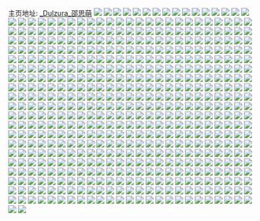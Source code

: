 主页地址: [_Dulzura_邵思萌](https://weibo.com/u/5414454577) 
![](https://wx4.sinaimg.cn/mw2000/005UquYxly1h9ps8n66clj30u0140duq.jpg) 
![](https://wx4.sinaimg.cn/mw2000/005UquYxly1h9ps8spwogj318g0u04ft.jpg) 
![](https://wx4.sinaimg.cn/mw2000/005UquYxly1h9ps8vuyi8j30u0140qil.jpg) 
![](https://wx4.sinaimg.cn/mw2000/005UquYxly1h9ps8z05lhj30u01404d1.jpg) 
![](https://wx4.sinaimg.cn/mw2000/005UquYxly1h9ps93vxsmj30u0140wpt.jpg) 
![](https://wx4.sinaimg.cn/mw2000/005UquYxly1h9ps967eo0j30u0140to9.jpg) 
![](https://wx4.sinaimg.cn/mw2000/005UquYxly1h9ps98vovcj30u01414g3.jpg) 
![](https://wx4.sinaimg.cn/mw2000/005UquYxly1h9ps929ki5j30u0140k5x.jpg) 
![](https://wx4.sinaimg.cn/mw2000/005UquYxly1h9isirjx1tj32c033zx6r.jpg) 
![](https://wx4.sinaimg.cn/mw2000/005UquYxly1h9isix5qwoj31om28u1kz.jpg) 
![](https://wx4.sinaimg.cn/mw2000/005UquYxly1h9isjph1cxj321z2t7hdv.jpg) 
![](https://wx4.sinaimg.cn/mw2000/005UquYxly1h96w11l7erj31sx2ekb29.jpg) 
![](https://wx4.sinaimg.cn/mw2000/005UquYxly1h96w108xscj32af32hu0y.jpg) 
![](https://wx4.sinaimg.cn/mw2000/005UquYxly1h96w13krq7j32c0340x6s.jpg) 
![](https://wx4.sinaimg.cn/mw2000/005UquYxly1h96w14si9kj32592v0hdu.jpg) 
![](https://wx4.sinaimg.cn/mw2000/005UquYxly1h96w181g5fj32c037dx6q.jpg) 
![](https://wx4.sinaimg.cn/mw2000/005UquYxly1h96w1a50crj31rm2cukjm.jpg) 
![](https://wx4.sinaimg.cn/mw2000/005UquYxly1h8suyud67vj31s21m3e81.jpg) 
![](https://wx4.sinaimg.cn/mw2000/005UquYxly1h8suyxx2anj31sc2ds4qq.jpg) 
![](https://wx4.sinaimg.cn/mw2000/005UquYxly1h8suz05uj9j31m125dkjl.jpg) 
![](https://wx4.sinaimg.cn/mw2000/005UquYxly1h8suz2p4f1j31sc2dsb29.jpg) 
![](https://wx4.sinaimg.cn/mw2000/005UquYxly1h8suz69ll8j31o0280hdu.jpg) 
![](https://wx4.sinaimg.cn/mw2000/005UquYxly1h8suys8rpij32bq33nb2b.jpg) 
![](https://wx4.sinaimg.cn/mw2000/005UquYxly1h8suzhfmlpj31yw2mj7wk.jpg) 
![](https://wx4.sinaimg.cn/mw2000/005UquYxly1h8suzm4txsj32412td1kz.jpg) 
![](https://wx4.sinaimg.cn/mw2000/005UquYxly1h8suzs97lwj31zb2nyu0z.jpg) 
![](https://wx4.sinaimg.cn/mw2000/005UquYxly1h7xzlj5wulj31on28ve82.jpg) 
![](https://wx4.sinaimg.cn/mw2000/005UquYxly1h7xzlokr5rj32c0340hdw.jpg) 
![](https://wx4.sinaimg.cn/mw2000/005UquYxly1h7xzlt94y2j326a2wenpf.jpg) 
![](https://wx4.sinaimg.cn/mw2000/005UquYxly1h7xzm00hv2j32c0340u10.jpg) 
![](https://wx4.sinaimg.cn/mw2000/005UquYxly1h7xzm3ku5rj32c0340kjp.jpg) 
![](https://wx4.sinaimg.cn/mw2000/005UquYxly1h7xzme0qh0j32002p81ky.jpg) 
![](https://wx4.sinaimg.cn/mw2000/005UquYxly1h7xzm5rimtj31u52g74qr.jpg) 
![](https://wx4.sinaimg.cn/mw2000/005UquYxly1h7xzm8lpjnj328g32phdw.jpg) 
![](https://wx4.sinaimg.cn/mw2000/005UquYxly1h7xzm9hmqkj313r1gznmx.jpg) 
![](https://wx4.sinaimg.cn/mw2000/005UquYxly1h7xzmayw2pj31o0280b2a.jpg) 
![](https://wx4.sinaimg.cn/mw2000/005UquYxly1h7xzmck9lgj327k2y3e82.jpg) 
![](https://wx4.sinaimg.cn/mw2000/005UquYxly1h7xzlh1bj7j32aq32b7wj.jpg) 
![](https://wx4.sinaimg.cn/mw2000/005UquYxly1h7xzmz4u80j32c0340x6r.jpg) 
![](https://wx4.sinaimg.cn/mw2000/005UquYxly1h7fmusji32j30u0140q7s.jpg) 
![](https://wx4.sinaimg.cn/mw2000/005UquYxly1h7fmumf4vmj30u0140jvs.jpg) 
![](https://wx4.sinaimg.cn/mw2000/005UquYxly1h7fmutyo4oj30u0140qb2.jpg) 
![](https://wx4.sinaimg.cn/mw2000/005UquYxly1h7fmuuoci6j30u0140tbc.jpg) 
![](https://wx4.sinaimg.cn/mw2000/005UquYxly1h7fmv7hqo4j30u0140k3g.jpg) 
![](https://wx4.sinaimg.cn/mw2000/005UquYxly1h7fmuxnxkwj30u014010h.jpg) 
![](https://wx4.sinaimg.cn/mw2000/005UquYxly1h7fmv20v9aj30u0140aif.jpg) 
![](https://wx4.sinaimg.cn/mw2000/005UquYxly1h7fmv54d7dj30u0140tdf.jpg) 
![](https://wx4.sinaimg.cn/mw2000/005UquYxly1h6si1yd9n3j30u0140184.jpg) 
![](https://wx4.sinaimg.cn/mw2000/005UquYxly1h6si19ad3bj30u014014y.jpg) 
![](https://wx4.sinaimg.cn/mw2000/005UquYxly1h6si19nfeaj30u01514bp.jpg) 
![](https://wx4.sinaimg.cn/mw2000/005UquYxly1h6si1a6ufsj30u0140n79.jpg) 
![](https://wx4.sinaimg.cn/mw2000/005UquYxly1h6si1akrunj30u0140qg1.jpg) 
![](https://wx4.sinaimg.cn/mw2000/005UquYxly1h6si1awfdlj30lh0kwju5.jpg) 
![](https://wx4.sinaimg.cn/mw2000/005UquYxly1h6si1bbelkj30u014047l.jpg) 
![](https://wx4.sinaimg.cn/mw2000/005UquYxly1h68tzesi7sj324m2u6e84.jpg) 
![](https://wx4.sinaimg.cn/mw2000/005UquYxly1h68tzhxy2ej31ye2luu0x.jpg) 
![](https://wx4.sinaimg.cn/mw2000/005UquYxly1h68tzkrg86j31yx2mku0x.jpg) 
![](https://wx4.sinaimg.cn/mw2000/005UquYxly1h68tzm73tjj31oe28jqv5.jpg) 
![](https://wx4.sinaimg.cn/mw2000/005UquYxly1h68tzayitlj32c0340x6r.jpg) 
![](https://wx4.sinaimg.cn/mw2000/005UquYxly1h68tznezshj31nv27thdt.jpg) 
![](https://wx4.sinaimg.cn/mw2000/005UquYxly1h68tzp69yxj32c03404qq.jpg) 
![](https://wx4.sinaimg.cn/mw2000/005UquYxly1h68tzivgjvj327a2xqb29.jpg) 
![](https://wx4.sinaimg.cn/mw2000/005UquYxly1h68tzr3lxtj326f2wku0y.jpg) 
![](https://wx4.sinaimg.cn/mw2000/005UquYxly1h68twbf1ehj32c03401l0.jpg) 
![](https://wx4.sinaimg.cn/mw2000/005UquYxly1h68twdtcjoj32c0340hdu.jpg) 
![](https://wx4.sinaimg.cn/mw2000/005UquYxly1h5517pxfd9j31gz1yn7wi.jpg) 
![](https://wx4.sinaimg.cn/mw2000/005UquYxly1h50qi3apkpj321s2qenpe.jpg) 
![](https://wx4.sinaimg.cn/mw2000/005UquYxly1h50qi5dh3zj325f2v81kz.jpg) 
![](https://wx4.sinaimg.cn/mw2000/005UquYxly1h50qi6neclj31rc2cfnpd.jpg) 
![](https://wx4.sinaimg.cn/mw2000/005UquYxly1h50qiat3hjj324f2twnpe.jpg) 
![](https://wx4.sinaimg.cn/mw2000/005UquYxly1h50qi86318j32c0355hdw.jpg) 
![](https://wx4.sinaimg.cn/mw2000/005UquYxly1h50qi17h4lj31lz25bkjl.jpg) 
![](https://wx4.sinaimg.cn/mw2000/005UquYxly1h4zbelbw9kj30u0140guu.jpg) 
![](https://wx4.sinaimg.cn/mw2000/005UquYxly1h4zbenokv4j30u0140n74.jpg) 
![](https://wx4.sinaimg.cn/mw2000/005UquYxly1h4zbermvtuj30u0140dy3.jpg) 
![](https://wx4.sinaimg.cn/mw2000/005UquYxly1h4zbevcyu4j30u0140h5k.jpg) 
![](https://wx4.sinaimg.cn/mw2000/005UquYxly1h4zbey2rwuj30u014uan3.jpg) 
![](https://wx4.sinaimg.cn/mw2000/005UquYxly1h4zbei76ghj30u03yi4qp.jpg) 
![](https://wx4.sinaimg.cn/mw2000/005UquYxly1h4j88lifi5j30wi0shn0z.jpg) 
![](https://wx4.sinaimg.cn/mw2000/005UquYxly1h4j8883kbej30u015810q.jpg) 
![](https://wx4.sinaimg.cn/mw2000/005UquYxly1h4j888fd6bj30u0140thp.jpg) 
![](https://wx4.sinaimg.cn/mw2000/005UquYxly1h4j888ttibj30u01407c0.jpg) 
![](https://wx4.sinaimg.cn/mw2000/005UquYxly1h4dn7cjpurj30u014049x.jpg) 
![](https://wx4.sinaimg.cn/mw2000/005UquYxly1h4dn7emcmpj30u0140tmx.jpg) 
![](https://wx4.sinaimg.cn/mw2000/005UquYxly1h4dn7fu9buj30u0140gr3.jpg) 
![](https://wx4.sinaimg.cn/mw2000/005UquYxly1h4dn7awnmhj30u0140tfs.jpg) 
![](https://wx4.sinaimg.cn/mw2000/005UquYxly1h4dn7dn8u4j30u0140jwi.jpg) 
![](https://wx4.sinaimg.cn/mw2000/005UquYxly1h4dn7hozulj30u013ytg0.jpg) 
![](https://wx4.sinaimg.cn/mw2000/005UquYxly1h4dn7ocwxhj30u014ewlk.jpg) 
![](https://wx4.sinaimg.cn/mw2000/005UquYxly1h48p40qo9bj30u0140tf8.jpg) 
![](https://wx4.sinaimg.cn/mw2000/005UquYxly1h46l4u2396j30u015wwo9.jpg) 
![](https://wx4.sinaimg.cn/mw2000/005UquYxly1h46l4wt3p1j30u0140115.jpg) 
![](https://wx4.sinaimg.cn/mw2000/005UquYxly1h46l4ue1rrj30u0140n4b.jpg) 
![](https://wx4.sinaimg.cn/mw2000/005UquYxly1h46l4xp02sj30u0140142.jpg) 
![](https://wx4.sinaimg.cn/mw2000/005UquYxly1h449n19w2yj30u01400zs.jpg) 
![](https://wx4.sinaimg.cn/mw2000/005UquYxly1h449n2n6l4j30u0140jzo.jpg) 
![](https://wx4.sinaimg.cn/mw2000/005UquYxly1h449ohx8e4j30u0140jy8.jpg) 
![](https://wx4.sinaimg.cn/mw2000/005UquYxly1h449n2xwrnj30u0140jze.jpg) 
![](https://wx4.sinaimg.cn/mw2000/005UquYxly1h449ohn5xlj30u0140q85.jpg) 
![](https://wx4.sinaimg.cn/mw2000/005UquYxly1h449n3cl5tj30u0141gxa.jpg) 
![](https://wx4.sinaimg.cn/mw2000/005UquYxly1h449ohcvl0j30u0140123.jpg) 
![](https://wx4.sinaimg.cn/mw2000/005UquYxly1h41lt5msptj30u0140k2o.jpg) 
![](https://wx4.sinaimg.cn/mw2000/005UquYxly1h4122kd0dpj30u0140gv5.jpg) 
![](https://wx4.sinaimg.cn/mw2000/005UquYxly1h4122kx5zqj30u0140k7m.jpg) 
![](https://wx4.sinaimg.cn/mw2000/005UquYxly1h4122lp7wxj30u0140dke.jpg) 
![](https://wx4.sinaimg.cn/mw2000/005UquYxly1h4122nd4nij30u0140101.jpg) 
![](https://wx4.sinaimg.cn/mw2000/005UquYxly1h4122nzvuaj30u0140alc.jpg) 
![](https://wx4.sinaimg.cn/mw2000/005UquYxly1h4122mtrdcj30u0140n4r.jpg) 
![](https://wx4.sinaimg.cn/mw2000/005UquYxly1h4122r8bqfj30u014011o.jpg) 
![](https://wx4.sinaimg.cn/mw2000/005UquYxly1h4122mg65qj30u0140k1s.jpg) 
![](https://wx4.sinaimg.cn/mw2000/005UquYxly1h4122m19kbj30u014046i.jpg) 
![](https://wx4.sinaimg.cn/mw2000/005UquYxly1h4122ld5n3j30u0140jxw.jpg) 
![](https://wx4.sinaimg.cn/mw2000/005UquYxly1h4122nnyepj30u0140q9w.jpg) 
![](https://wx4.sinaimg.cn/mw2000/005UquYxly1h4122ojfhej30u014010i.jpg) 
![](https://wx4.sinaimg.cn/mw2000/005UquYxly1h4122qbdnzj30u03c01kx.jpg) 
![](https://wx4.sinaimg.cn/mw2000/005UquYxly1h4122qw4auj30u0140do3.jpg) 
![](https://wx4.sinaimg.cn/mw2000/005UquYxly1h4124h7p7uj30u0140tlq.jpg) 
![](https://wx4.sinaimg.cn/mw2000/005UquYxly1h3w3dkls7oj30u0140k1i.jpg) 
![](https://wx4.sinaimg.cn/mw2000/005UquYxly1h3w3djj3ouj30u00u0gt1.jpg) 
![](https://wx4.sinaimg.cn/mw2000/005UquYxly1h3w3dk96sgj30u0140wku.jpg) 
![](https://wx4.sinaimg.cn/mw2000/005UquYxly1h3w3djveewj30u0140jze.jpg) 
![](https://wx4.sinaimg.cn/mw2000/005UquYxly1h3w3g6kaltj30c80bajrs.jpg) 
![](https://wx4.sinaimg.cn/mw2000/005UquYxly1h3tuccbxhej30u0140teo.jpg) 
![](https://wx4.sinaimg.cn/mw2000/005UquYxly1h3tuccng0xj30u01407eo.jpg) 
![](https://wx4.sinaimg.cn/mw2000/005UquYxly1h3tucd8homj30u0140453.jpg) 
![](https://wx4.sinaimg.cn/mw2000/005UquYxly1h3tucdk5tqj30u0140gv0.jpg) 
![](https://wx4.sinaimg.cn/mw2000/005UquYxly1h3tuce0686j30u01407bg.jpg) 
![](https://wx4.sinaimg.cn/mw2000/005UquYxly1h3tuceeqoaj30ne12etee.jpg) 
![](https://wx4.sinaimg.cn/mw2000/005UquYxly1h3tucc1chej30dq0in3zt.jpg) 
![](https://wx4.sinaimg.cn/mw2000/005UquYxly1h3tucfjd8sj30u01stdqa.jpg) 
![](https://wx4.sinaimg.cn/mw2000/005UquYxly1h3rmh42a6vj30u00u0jv6.jpg) 
![](https://wx4.sinaimg.cn/mw2000/005UquYxly1h3rmh3i9bjj30u00u0dml.jpg) 
![](https://wx4.sinaimg.cn/mw2000/005UquYxly1h3rmh4qpwqj30u00u0grf.jpg) 
![](https://wx4.sinaimg.cn/mw2000/005UquYxly1h3rmgywbf4j30u014013l.jpg) 
![](https://wx4.sinaimg.cn/mw2000/005UquYxly1h3rmha0shuj30u0140n1s.jpg) 
![](https://wx4.sinaimg.cn/mw2000/005UquYxly1h3qf1cp5hzj30u00u0jv6.jpg) 
![](https://wx4.sinaimg.cn/mw2000/005UquYxly1h3qf1dntf1j30u0140jwd.jpg) 
![](https://wx4.sinaimg.cn/mw2000/005UquYxly1h3qf1d19dbj30u00u0dml.jpg) 
![](https://wx4.sinaimg.cn/mw2000/005UquYxly1h3qf2cak5wj30ud0u0gos.jpg) 
![](https://wx4.sinaimg.cn/mw2000/005UquYxly1h3qf1eba23j30wi0of76c.jpg) 
![](https://wx4.sinaimg.cn/mw2000/005UquYxly1h3qf1ca731j31nn0u07li.jpg) 
![](https://wx4.sinaimg.cn/mw2000/005UquYxly1h3qf1emzkij30u0140q94.jpg) 
![](https://wx4.sinaimg.cn/mw2000/005UquYxly1h3n3dc0z2dj30u0140til.jpg) 
![](https://wx4.sinaimg.cn/mw2000/005UquYxly1h3n3dbpwcgj30u00u0dmn.jpg) 
![](https://wx4.sinaimg.cn/mw2000/005UquYxly1h3n3dakuj2j30u0140n9x.jpg) 
![](https://wx4.sinaimg.cn/mw2000/005UquYxly1h3n3dawi14j30u0140tm9.jpg) 
![](https://wx4.sinaimg.cn/mw2000/005UquYxly1h3kspf8cozj30u011kair.jpg) 
![](https://wx4.sinaimg.cn/mw2000/005UquYxly1h3he9717uyj30u0144gxs.jpg) 
![](https://wx4.sinaimg.cn/mw2000/005UquYxly1h3heaahnvqj30u01400uy.jpg) 
![](https://wx4.sinaimg.cn/mw2000/005UquYxly1h3f1s6y12jj33402c01l0.jpg) 
![](https://wx4.sinaimg.cn/mw2000/005UquYxly1h3f1scc2jzj31gs1tkkjl.jpg) 
![](https://wx4.sinaimg.cn/mw2000/005UquYxly1h3f1si6svnj33402c0hdw.jpg) 
![](https://wx4.sinaimg.cn/mw2000/005UquYxly1h3f1sob97qj32c03401ky.jpg) 
![](https://wx4.sinaimg.cn/mw2000/005UquYxly1h3bpkc1v9pj30u0140tlh.jpg) 
![](https://wx4.sinaimg.cn/mw2000/005UquYxly1h3bpkcgsjvj30u0140k4l.jpg) 
![](https://wx4.sinaimg.cn/mw2000/005UquYxly1h3a4m6pz32j30u014013o.jpg) 
![](https://wx4.sinaimg.cn/mw2000/005UquYxly1h3a4m76ye2j30u01407a1.jpg) 
![](https://wx4.sinaimg.cn/mw2000/005UquYxly1h3a4mxgugij30u0140aiq.jpg) 
![](https://wx4.sinaimg.cn/mw2000/005UquYxly1h38up2pj4jj30u0140n84.jpg) 
![](https://wx4.sinaimg.cn/mw2000/005UquYxly1h38up374o8j30u0140wko.jpg) 
![](https://wx4.sinaimg.cn/mw2000/005UquYxly1h38up3nktej30u0140dm3.jpg) 
![](https://wx4.sinaimg.cn/mw2000/005UquYxly1h38up3y8lsj30u0140q9k.jpg) 
![](https://wx4.sinaimg.cn/mw2000/005UquYxly1h38up4czoqj30u01400yd.jpg) 
![](https://wx4.sinaimg.cn/mw2000/005UquYxly1h38updf321j30u00xkk2f.jpg) 
![](https://wx4.sinaimg.cn/mw2000/005UquYxly1h38up4m3urj30u013zte1.jpg) 
![](https://wx4.sinaimg.cn/mw2000/005UquYxly1h38up4v3vej30u0140wk8.jpg) 
![](https://wx4.sinaimg.cn/mw2000/005UquYxly1h38up5a8rcj30u0140jy3.jpg) 
![](https://wx4.sinaimg.cn/mw2000/005UquYxly1h36zh87eu7j30u0140thg.jpg) 
![](https://wx4.sinaimg.cn/mw2000/005UquYxly1h36zhsrmyyj30u01407az.jpg) 
![](https://wx4.sinaimg.cn/mw2000/005UquYxly1h36zh3kgf5j30u0140qeg.jpg) 
![](https://wx4.sinaimg.cn/mw2000/005UquYxly1h36zh49sx9j30u0140wmx.jpg) 
![](https://wx4.sinaimg.cn/mw2000/005UquYxly1h36zh7qq4aj30u013ygrj.jpg) 
![](https://wx4.sinaimg.cn/mw2000/005UquYxly1h36zh5lp0kj30u014045x.jpg) 
![](https://wx4.sinaimg.cn/mw2000/005UquYxly1h36zh64wbfj30u0140ahu.jpg) 
![](https://wx4.sinaimg.cn/mw2000/005UquYxly1h36zh6xx17j30u014045h.jpg) 
![](https://wx4.sinaimg.cn/mw2000/005UquYxly1h36zh4v5enj30u01407bw.jpg) 
![](https://wx4.sinaimg.cn/mw2000/005UquYxly1h36zh2tnqrj30u0140dp1.jpg) 
![](https://wx4.sinaimg.cn/mw2000/005UquYxly1h2pbysdmbuj30u014odoh.jpg) 
![](https://wx4.sinaimg.cn/mw2000/005UquYxly1h2pbyrbz9cj30u0140qfw.jpg) 
![](https://wx4.sinaimg.cn/mw2000/005UquYxly1h2pbysswgkj30u014ewqi.jpg) 
![](https://wx4.sinaimg.cn/mw2000/005UquYxly1h2pbyt8o7vj30t91fzn3e.jpg) 
![](https://wx4.sinaimg.cn/mw2000/005UquYxly1h2pbyv3t50j30u0140grj.jpg) 
![](https://wx4.sinaimg.cn/mw2000/005UquYxly1h2pbytowhcj30u0140tiw.jpg) 
![](https://wx4.sinaimg.cn/mw2000/005UquYxly1h2jjs5tnm1j30u0140n6g.jpg) 
![](https://wx4.sinaimg.cn/mw2000/005UquYxly1h2jjs6kj58j30u0140n6i.jpg) 
![](https://wx4.sinaimg.cn/mw2000/005UquYxly1h2jjs5hdchj30u0140qbi.jpg) 
![](https://wx4.sinaimg.cn/mw2000/005UquYxly1h2jjs71q7kj30u01407cv.jpg) 
![](https://wx4.sinaimg.cn/mw2000/005UquYxly1h2fad0lc0uj30u0140wtk.jpg) 
![](https://wx4.sinaimg.cn/mw2000/005UquYxly1h2fad15mzmj30u0140wnt.jpg) 
![](https://wx4.sinaimg.cn/mw2000/005UquYxly1h2fad1o9j8j30u01407fy.jpg) 
![](https://wx4.sinaimg.cn/mw2000/005UquYxly1h2fad6npb7j30u014047r.jpg) 
![](https://wx4.sinaimg.cn/mw2000/005UquYxly1h2fad2odq9j30u013zqgv.jpg) 
![](https://wx4.sinaimg.cn/mw2000/005UquYxly1h2fad3nu8yj30u0140gur.jpg) 
![](https://wx4.sinaimg.cn/mw2000/005UquYxly1h2fad4914mj30u0140al4.jpg) 
![](https://wx4.sinaimg.cn/mw2000/005UquYxly1h2faczfujnj30u0140k4g.jpg) 
![](https://wx4.sinaimg.cn/mw2000/005UquYxly1h2fad4w8vtj30u0140am2.jpg) 
![](https://wx4.sinaimg.cn/mw2000/005UquYxly1h2fad5f0zpj30u0140gtz.jpg) 
![](https://wx4.sinaimg.cn/mw2000/005UquYxly1h2fad5s0agj30u01417cy.jpg) 
![](https://wx4.sinaimg.cn/mw2000/005UquYxly1h2fad77fd8j30u0140k15.jpg) 
![](https://wx4.sinaimg.cn/mw2000/005UquYxly1h2fad26t4gj30u014048k.jpg) 
![](https://wx4.sinaimg.cn/mw2000/005UquYxly1h2fad81x0qj30u0140wln.jpg) 
![](https://wx4.sinaimg.cn/mw2000/005UquYxly1h2fad9550zj30u0140h20.jpg) 
![](https://wx4.sinaimg.cn/mw2000/005UquYxly1h2fad9nqx1j30n30us79i.jpg) 
![](https://wx4.sinaimg.cn/mw2000/005UquYxly1h2fada6ls9j30u0140n6g.jpg) 
![](https://wx4.sinaimg.cn/mw2000/005UquYxly1h29i5mu3sdj32c0340npg.jpg) 
![](https://wx4.sinaimg.cn/mw2000/005UquYxly1h29i5ocuwdj31e01uox6p.jpg) 
![](https://wx4.sinaimg.cn/mw2000/005UquYxly1h29i5ph5lpj317v1mhe81.jpg) 
![](https://wx4.sinaimg.cn/mw2000/005UquYxly1h29i5j6qydj31l2243x6p.jpg) 
![](https://wx4.sinaimg.cn/mw2000/005UquYxly1h29i6dky1hj31dj1u1txu.jpg) 
![](https://wx4.sinaimg.cn/mw2000/005UquYxly1h29i5qhpzgj316m1kt7wh.jpg) 
![](https://wx4.sinaimg.cn/mw2000/005UquYxly1h29i5rkkj1j31ib20eqv5.jpg) 
![](https://wx4.sinaimg.cn/mw2000/005UquYxly1h29i5s5ykjj316j1kq19s.jpg) 
![](https://wx4.sinaimg.cn/mw2000/005UquYxly1gzup1zxzsuj31sc2ds4qr.jpg) 
![](https://wx4.sinaimg.cn/mw2000/005UquYxly1gzup21k32dj31gq1ya4qq.jpg) 
![](https://wx4.sinaimg.cn/mw2000/005UquYxly1gzup1xvbe2j31h81yyb29.jpg) 
![](https://wx4.sinaimg.cn/mw2000/005UquYxly1gyp1aloq7aj30uk7cu1kz.jpg) 
![](https://wx4.sinaimg.cn/mw2000/005UquYxly1gyp1ar5l4gj32c0340e84.jpg) 
![](https://wx4.sinaimg.cn/mw2000/005UquYxly1gyp1b00u14j32c0340qv7.jpg) 
![](https://wx4.sinaimg.cn/mw2000/005UquYxly1gyp1b2sddoj31o0280qv5.jpg) 
![](https://wx4.sinaimg.cn/mw2000/005UquYxly1gyp1b4ulplj31jb21r1ky.jpg) 
![](https://wx4.sinaimg.cn/mw2000/005UquYxly1gyp1b843qhj31o0280hdt.jpg) 
![](https://wx4.sinaimg.cn/mw2000/005UquYxly1gynvddvn4oj31o0280hdu.jpg) 
![](https://wx4.sinaimg.cn/mw2000/005UquYxly1gynuzjv2g0j31k422thdt.jpg) 
![](https://wx4.sinaimg.cn/mw2000/005UquYxly1gynuzm2sguj32c0340b2a.jpg) 
![](https://wx4.sinaimg.cn/mw2000/005UquYxly1gynv0zb4aaj32c02c04qq.jpg) 
![](https://wx4.sinaimg.cn/mw2000/005UquYxly1gynuzzrg2rj32c03407wj.jpg) 
![](https://wx4.sinaimg.cn/mw2000/005UquYxly1gynv06lsgdj326f2xbnpg.jpg) 
![](https://wx4.sinaimg.cn/mw2000/005UquYxly1gynv12au1gj32c02c01ky.jpg) 
![](https://wx4.sinaimg.cn/mw2000/005UquYxly1gynuzw9mipj31hj1zdnpe.jpg) 
![](https://wx4.sinaimg.cn/mw2000/005UquYxly1gynv0auvp3j31ph2a04qr.jpg) 
![](https://wx4.sinaimg.cn/mw2000/005UquYxly1gynv0sltkrj32c02c01ky.jpg) 
![](https://wx4.sinaimg.cn/mw2000/005UquYxly1gynv0vseo0j32c02c0qv5.jpg) 
![](https://wx4.sinaimg.cn/mw2000/005UquYxly1gygq0ipxjkj30gv0gvwha.jpg) 
![](https://wx4.sinaimg.cn/mw2000/005UquYxly1gygq0bpce2j30t3088gmq.jpg) 
![](https://wx4.sinaimg.cn/mw2000/005UquYxly1gy0cy45fkpj31dh1tyx6p.jpg) 
![](https://wx4.sinaimg.cn/mw2000/005UquYxly1gy0cy5ftchj31o0280e82.jpg) 
![](https://wx4.sinaimg.cn/mw2000/005UquYxly1gy0cy4o0xvj312x1fw7wh.jpg) 
![](https://wx4.sinaimg.cn/mw2000/005UquYxly1gxy5jh0ofzj31hx1zw4qq.jpg) 
![](https://wx4.sinaimg.cn/mw2000/005UquYxly1gxy544zpmmj31cc1sfx6p.jpg) 
![](https://wx4.sinaimg.cn/mw2000/005UquYxly1gxy53zdqptj31g21xfe82.jpg) 
![](https://wx4.sinaimg.cn/mw2000/005UquYxly1gxy53txuu7j31j521ohdu.jpg) 
![](https://wx4.sinaimg.cn/mw2000/005UquYxly1gxy54cgdspj31h11yonpd.jpg) 
![](https://wx4.sinaimg.cn/mw2000/005UquYxly1gxy54u3nzdj31i12014qq.jpg) 
![](https://wx4.sinaimg.cn/mw2000/005UquYxly1gxy550y20pj30tm13f7f2.jpg) 
![](https://wx4.sinaimg.cn/mw2000/005UquYxly1gxy54zpnmfj31j921nkjm.jpg) 
![](https://wx4.sinaimg.cn/mw2000/005UquYxly1gxxh3mjgamj30wi1yce0g.jpg) 
![](https://wx4.sinaimg.cn/mw2000/005UquYxly1gxelhn20n4j31o0280npd.jpg) 
![](https://wx4.sinaimg.cn/mw2000/005UquYxly1gxbahny7j6j32c02td4qr.jpg) 
![](https://wx4.sinaimg.cn/mw2000/005UquYxly1gxbahqtyhqj32c03401ky.jpg) 
![](https://wx4.sinaimg.cn/mw2000/005UquYxly1gxbahxi12nj31901o04qq.jpg) 
![](https://wx4.sinaimg.cn/mw2000/005UquYxly1gxbai2sf4aj33402c0b2a.jpg) 
![](https://wx4.sinaimg.cn/mw2000/005UquYxly1gxbaic6w6lj31fh1t0hdt.jpg) 
![](https://wx4.sinaimg.cn/mw2000/005UquYxly1gxbaiakm1bj32c0340hdv.jpg) 
![](https://wx4.sinaimg.cn/mw2000/005UquYxly1gxbaifqnndj32c03407wi.jpg) 
![](https://wx4.sinaimg.cn/mw2000/005UquYxly1gxbahilslpj31hy2341ky.jpg) 
![](https://wx4.sinaimg.cn/mw2000/005UquYxly1gxbaii0zdlj320s20su0x.jpg) 
![](https://wx4.sinaimg.cn/mw2000/005UquYxly1gx5jo3j9xej31ay1kux54.jpg) 
![](https://wx4.sinaimg.cn/mw2000/005UquYxly1gwztqiz8dej31i02o0b2a.jpg) 
![](https://wx4.sinaimg.cn/mw2000/005UquYxly1gwztqlb06ej317q1mae81.jpg) 
![](https://wx4.sinaimg.cn/mw2000/005UquYxly1gwztqmai90j32o01i0ax4.jpg) 
![](https://wx4.sinaimg.cn/mw2000/005UquYxly1gwztqmyb1oj31i02o04ja.jpg) 
![](https://wx4.sinaimg.cn/mw2000/005UquYxly1gwztqnr5zoj31s02o01eq.jpg) 
![](https://wx4.sinaimg.cn/mw2000/005UquYxly1gwztqgp7huj31s02o0njs.jpg) 
![](https://wx4.sinaimg.cn/mw2000/005UquYxly1gwztqoodzej31i02o0h6k.jpg) 
![](https://wx4.sinaimg.cn/mw2000/005UquYxly1gwztqvoc19j31i02o0hdt.jpg) 
![](https://wx4.sinaimg.cn/mw2000/005UquYxly1gwztqxlqwtj31o0280hdu.jpg) 
![](https://wx4.sinaimg.cn/mw2000/005UquYxly1gwzt1vmw02j30u0190n5j.jpg) 
![](https://wx4.sinaimg.cn/mw2000/005UquYxly1gwzt1r7tw4j30u0190guu.jpg) 
![](https://wx4.sinaimg.cn/mw2000/005UquYxly1gwzt1sgw01j30u0190wlr.jpg) 
![](https://wx4.sinaimg.cn/mw2000/005UquYxly1gwzt1sz1y6j30u01f7tke.jpg) 
![](https://wx4.sinaimg.cn/mw2000/005UquYxly1gwzt1y6sn9j30u018jgt5.jpg) 
![](https://wx4.sinaimg.cn/mw2000/005UquYxly1gwzt1xp7fcj30u01fh7ft.jpg) 
![](https://wx4.sinaimg.cn/mw2000/005UquYxly1gwzt1wy9ttj30u0190tht.jpg) 
![](https://wx4.sinaimg.cn/mw2000/005UquYxly1gwzt1use19j30u01a87b8.jpg) 
![](https://wx4.sinaimg.cn/mw2000/005UquYxly1gwzt1w6y06j30u0190qcj.jpg) 
![](https://wx4.sinaimg.cn/mw2000/005UquYxly1gwzt1tk6nej30u0190dp3.jpg) 
![](https://wx4.sinaimg.cn/mw2000/005UquYxly1gwzt1qrjijj30u0190qb7.jpg) 
![](https://wx4.sinaimg.cn/mw2000/005UquYxly1gwzt1tzpifj30u017dq9a.jpg) 
![](https://wx4.sinaimg.cn/mw2000/005UquYxly1gwzt1yw881j30u018z11j.jpg) 
![](https://wx4.sinaimg.cn/mw2000/005UquYxly1gwzt2uigt9j30u0190tgh.jpg) 
![](https://wx4.sinaimg.cn/mw2000/005UquYxly1gwzt2uxfsxj30u019047a.jpg) 
![](https://wx4.sinaimg.cn/mw2000/005UquYxly1gwwcbbc3q9j30u0140wp6.jpg) 
![](https://wx4.sinaimg.cn/mw2000/005UquYxly1gwwcbelp1rj31400u0aig.jpg) 
![](https://wx4.sinaimg.cn/mw2000/005UquYxly1gwwcbc5nqvj31400u0n7h.jpg) 
![](https://wx4.sinaimg.cn/mw2000/005UquYxly1gwwcbdee5uj30u01407b6.jpg) 
![](https://wx4.sinaimg.cn/mw2000/005UquYxly1gwwcbfymkgj30u0140k2e.jpg) 
![](https://wx4.sinaimg.cn/mw2000/005UquYxly1gwwcbcw0kxj30u0140gs5.jpg) 
![](https://wx4.sinaimg.cn/mw2000/005UquYxly1gwwcbgekpwj30u0140qd1.jpg) 
![](https://wx4.sinaimg.cn/mw2000/005UquYxly1gwwcb9y894j31400u0gwx.jpg) 
![](https://wx4.sinaimg.cn/mw2000/005UquYxly1gwwcjpv3irj30u0140jyc.jpg) 
![](https://wx4.sinaimg.cn/mw2000/005UquYxly1gwqgq9wbcgj30u014046o.jpg) 
![](https://wx4.sinaimg.cn/mw2000/005UquYxly1gwqgpxva7yj30u0140n7y.jpg) 
![](https://wx4.sinaimg.cn/mw2000/005UquYxly1gwqgpybozuj30u0140k2w.jpg) 
![](https://wx4.sinaimg.cn/mw2000/005UquYxly1gwqgpytmx1j30u0140th2.jpg) 
![](https://wx4.sinaimg.cn/mw2000/005UquYxly1gwqgpzr7jsj30u0140tl7.jpg) 
![](https://wx4.sinaimg.cn/mw2000/005UquYxly1gwqgpz6y2hj30u0140aik.jpg) 
![](https://wx4.sinaimg.cn/mw2000/005UquYxly1gwqgq07mbuj30u0140the.jpg) 
![](https://wx4.sinaimg.cn/mw2000/005UquYxly1gwqgq0mxhpj30u0140wl2.jpg) 
![](https://wx4.sinaimg.cn/mw2000/005UquYxly1gwqgq0w9usj30u00u0773.jpg) 
![](https://wx4.sinaimg.cn/mw2000/005UquYxly1gwpho51qguj30u0102wqb.jpg) 
![](https://wx4.sinaimg.cn/mw2000/005UquYxly1gwpho6bhuyj30u011zn7x.jpg) 
![](https://wx4.sinaimg.cn/mw2000/005UquYxly1gwpho48b7tj30u0140amf.jpg) 
![](https://wx4.sinaimg.cn/mw2000/005UquYxly1gwpho78qubj30u0140473.jpg) 
![](https://wx4.sinaimg.cn/mw2000/005UquYxly1gwi975xswrj30u0140k11.jpg) 
![](https://wx4.sinaimg.cn/mw2000/005UquYxly1gwi976djj0j30u0140n41.jpg) 
![](https://wx4.sinaimg.cn/mw2000/005UquYxly1gwi976rnssj30u0140th6.jpg) 
![](https://wx4.sinaimg.cn/mw2000/005UquYxly1gwi986rkkpj30u00u0djy.jpg) 
![](https://wx4.sinaimg.cn/mw2000/005UquYxly1gwfz07zn0qj30u0140qaf.jpg) 
![](https://wx4.sinaimg.cn/mw2000/005UquYxly1gwfz08dx46j30u014045r.jpg) 
![](https://wx4.sinaimg.cn/mw2000/005UquYxly1gwfz08omkqj30u0140wmr.jpg) 
![](https://wx4.sinaimg.cn/mw2000/005UquYxly1gwfz092njvj30te136n7o.jpg) 
![](https://wx4.sinaimg.cn/mw2000/005UquYxly1gwfz0ap4gzj30e00e4wfr.jpg) 
![](https://wx4.sinaimg.cn/mw2000/005UquYxly1gwfz0pg6u9j30u0152wjl.jpg) 
![](https://wx4.sinaimg.cn/mw2000/005UquYxly1gwfz09gff3j30u0140dpt.jpg) 
![](https://wx4.sinaimg.cn/mw2000/005UquYxly1gwfz0ai2g6j30uk0tpjxr.jpg) 
![](https://wx4.sinaimg.cn/mw2000/005UquYxly1gwfz0a6k2fj30u0140qcz.jpg) 
![](https://wx4.sinaimg.cn/mw2000/005UquYxly1gwdpmslvafj30u0140jzd.jpg) 
![](https://wx4.sinaimg.cn/mw2000/005UquYxly1gwdpmto7ydj30u0140qbh.jpg) 
![](https://wx4.sinaimg.cn/mw2000/005UquYxly1gwdpmsa0akj30u0140n2f.jpg) 
![](https://wx4.sinaimg.cn/mw2000/005UquYxly1gwdpmpxivmj30u0140ahn.jpg) 
![](https://wx4.sinaimg.cn/mw2000/005UquYxly1gwdpmq7jtgj30u0140tf7.jpg) 
![](https://wx4.sinaimg.cn/mw2000/005UquYxly1gwdpmqn8t7j30u0140tfb.jpg) 
![](https://wx4.sinaimg.cn/mw2000/005UquYxly1gwdpmr13awj30u014045n.jpg) 
![](https://wx4.sinaimg.cn/mw2000/005UquYxly1gwdpmrd4lxj30u0140jya.jpg) 
![](https://wx4.sinaimg.cn/mw2000/005UquYxly1gwdpmrxtxgj30u0140ah0.jpg) 
![](https://wx4.sinaimg.cn/mw2000/005UquYxly1gw7y7n3zd0j30u01407dk.jpg) 
![](https://wx4.sinaimg.cn/mw2000/005UquYxly1gw7y7npn9pj30u0140wo0.jpg) 
![](https://wx4.sinaimg.cn/mw2000/005UquYxly1gw7y7ouknij30u0140gtx.jpg) 
![](https://wx4.sinaimg.cn/mw2000/005UquYxly1gw7y7mgnmij30u0136k25.jpg) 
![](https://wx4.sinaimg.cn/mw2000/005UquYxly1gvre2sqf2uj60u0140n7c02.jpg) 
![](https://wx4.sinaimg.cn/mw2000/005UquYxly1gvre2rl4e5j60u0140tkm02.jpg) 
![](https://wx4.sinaimg.cn/mw2000/005UquYxly1gvre2lrltqj60u012a10c02.jpg) 
![](https://wx4.sinaimg.cn/mw2000/005UquYxly1gvre2psqdoj60u014016602.jpg) 
![](https://wx4.sinaimg.cn/mw2000/005UquYxly1gvre2n9cdgj60u0140dsa02.jpg) 
![](https://wx4.sinaimg.cn/mw2000/005UquYxly1gvre2mo1u0j60u013nws102.jpg) 
![](https://wx4.sinaimg.cn/mw2000/005UquYxly1gvre2o8rm0j60u0140tk002.jpg) 
![](https://wx4.sinaimg.cn/mw2000/005UquYxly1gvre2omh32j60u01404bo02.jpg) 
![](https://wx4.sinaimg.cn/mw2000/005UquYxly1gvre2pame8j60u0140gwl02.jpg) 
![](https://wx4.sinaimg.cn/mw2000/005UquYxly1gvre2l83pyj60u07oxkjm02.jpg) 
![](https://wx4.sinaimg.cn/mw2000/005UquYxly1gvre2m2jikj60u0141gsq02.jpg) 
![](https://wx4.sinaimg.cn/mw2000/005UquYxly1gvre2q6x9sj60u0140dsh02.jpg) 
![](https://wx4.sinaimg.cn/mw2000/005UquYxly1gvre2hfao7j60u038tqpo02.jpg) 
![](https://wx4.sinaimg.cn/mw2000/005UquYxly1gvre2qn05qj60u012iak502.jpg) 
![](https://wx4.sinaimg.cn/mw2000/005UquYxly1gvre2ryqcqj60u0140k2l02.jpg) 
![](https://wx4.sinaimg.cn/mw2000/005UquYxly1gvre2t5i1bj60u0140ak702.jpg) 
![](https://wx4.sinaimg.cn/mw2000/005UquYxly1gvre5d301fj60u014047j02.jpg) 
![](https://wx4.sinaimg.cn/mw2000/005UquYxly1gvqp8s9tttj30u0140dof.jpg) 
![](https://wx4.sinaimg.cn/mw2000/005UquYxly1gvqp91au87j60u0140wph02.jpg) 
![](https://wx4.sinaimg.cn/mw2000/005UquYxly1gvqp8sms4uj60u0140dpw02.jpg) 
![](https://wx4.sinaimg.cn/mw2000/005UquYxly1gvqp8tw6idj60u013zthh02.jpg) 
![](https://wx4.sinaimg.cn/mw2000/005UquYxly1gvqp8yppzij30u0140tiu.jpg) 
![](https://wx4.sinaimg.cn/mw2000/005UquYxly1gvqp94fey3j60u0140k1q02.jpg) 
![](https://wx4.sinaimg.cn/mw2000/005UquYxly1gvqp8w3k6xj60u0140n8002.jpg) 
![](https://wx4.sinaimg.cn/mw2000/005UquYxly1gvqp8rnrr5j60u014048102.jpg) 
![](https://wx4.sinaimg.cn/mw2000/005UquYxly1gvqp8zg3r3j60u0140akm02.jpg) 
![](https://wx4.sinaimg.cn/mw2000/005UquYxly1gvqp8z3dsij60u0140woz02.jpg) 
![](https://wx4.sinaimg.cn/mw2000/005UquYxly1gvqp8v5yqqj30u0140qb6.jpg) 
![](https://wx4.sinaimg.cn/mw2000/005UquYxly1gvqp8taaltj60u0140qed02.jpg) 
![](https://wx4.sinaimg.cn/mw2000/005UquYxly1gvqp8wfrv2j60u014010s02.jpg) 
![](https://wx4.sinaimg.cn/mw2000/005UquYxly1gvqp8wwwq0j60u0140k1z02.jpg) 
![](https://wx4.sinaimg.cn/mw2000/005UquYxly1gvqp8x9k3nj60u0140qd202.jpg) 
![](https://wx4.sinaimg.cn/mw2000/005UquYxly1gvqp9044rbj60u0140tg102.jpg) 
![](https://wx4.sinaimg.cn/mw2000/005UquYxly1gvqp90qdnvj31400u0aho.jpg) 
![](https://wx4.sinaimg.cn/mw2000/005UquYxly1gvq8nm9s6hj61hs1zp1kx02.jpg) 
![](https://wx4.sinaimg.cn/mw2000/005UquYxly1gvq8nnspm9j62c0340u0y02.jpg) 
![](https://wx4.sinaimg.cn/mw2000/005UquYxly1gvq8nrxnk0j62c0340qv702.jpg) 
![](https://wx4.sinaimg.cn/mw2000/005UquYxly1gvq8nz5dlxj61o0280x6p02.jpg) 
![](https://wx4.sinaimg.cn/mw2000/005UquYxly1gvq8o7rvy6j62c0340b2a02.jpg) 
![](https://wx4.sinaimg.cn/mw2000/005UquYxly1gvq8nx0ijsj62482tne8302.jpg) 
![](https://wx4.sinaimg.cn/mw2000/005UquYxly1gvq8o1xszbj61h81ltu0x02.jpg) 
![](https://wx4.sinaimg.cn/mw2000/005UquYxly1gvq8ny7jrdj61os292b2a02.jpg) 
![](https://wx4.sinaimg.cn/mw2000/005UquYxly1gvq8osd4rjj61o0280e8202.jpg) 
![](https://wx4.sinaimg.cn/mw2000/005UquYxly1gvq8o39q99j61wp2johdu02.jpg) 
![](https://wx4.sinaimg.cn/mw2000/005UquYxly1gvq8nuyggbj62c0340x6q02.jpg) 
![](https://wx4.sinaimg.cn/mw2000/005UquYxly1gvq8o4zzj1j62c0340hdv02.jpg) 
![](https://wx4.sinaimg.cn/mw2000/005UquYxly1gvq8o6me3rj62c03407wj02.jpg) 
![](https://wx4.sinaimg.cn/mw2000/005UquYxly1gvq8o990ltj62c0340hdv02.jpg) 
![](https://wx4.sinaimg.cn/mw2000/005UquYxly1gvq8ob5qaaj62c0340npf02.jpg) 
![](https://wx4.sinaimg.cn/mw2000/005UquYxly1gvq8ocmn6pj62c03401l002.jpg) 
![](https://wx4.sinaimg.cn/mw2000/005UquYxly1gvq8ouwt42j62c0340npf02.jpg) 
![](https://wx4.sinaimg.cn/mw2000/005UquYxly1gvn41ilmtqj60u01syqew02.jpg) 
![](https://wx4.sinaimg.cn/mw2000/005UquYxly1gvn41jldo0j60u0124qbr02.jpg) 
![](https://wx4.sinaimg.cn/mw2000/005UquYxly1gvn436g8n5j60u0140woc02.jpg) 
![](https://wx4.sinaimg.cn/mw2000/005UquYxly1gvn436weqcj60u00u0jzv02.jpg) 
![](https://wx4.sinaimg.cn/mw2000/005UquYxly1gvhg25jrk1j60u01404b302.jpg) 
![](https://wx4.sinaimg.cn/mw2000/005UquYxly1gvhg28gss2j60u0140n8i02.jpg) 
![](https://wx4.sinaimg.cn/mw2000/005UquYxly1gvhg2cgblhj60u014015502.jpg) 
![](https://wx4.sinaimg.cn/mw2000/005UquYxly1gvhg2ikx0bj60u01407fx02.jpg) 
![](https://wx4.sinaimg.cn/mw2000/005UquYxly1gvhg2zi3clj60u0140qey02.jpg) 
![](https://wx4.sinaimg.cn/mw2000/005UquYxly1gvhg2miowzj60u017yn1s02.jpg) 
![](https://wx4.sinaimg.cn/mw2000/005UquYxly1gvhg2t67hej30u014049m.jpg) 
![](https://wx4.sinaimg.cn/mw2000/005UquYxly1gvhg34mngej60u01judqb02.jpg) 
![](https://wx4.sinaimg.cn/mw2000/005UquYxly1gvhg3a5af1j60u0140guj02.jpg) 
![](https://wx4.sinaimg.cn/mw2000/005UquYxly1gvgccqe688j60u0140aku02.jpg) 
![](https://wx4.sinaimg.cn/mw2000/005UquYxly1gvgcctt6hpj60u01407e702.jpg) 
![](https://wx4.sinaimg.cn/mw2000/005UquYxly1gvgccv1njpj60u0140qey02.jpg) 
![](https://wx4.sinaimg.cn/mw2000/005UquYxly1gvgccwjxqmj30u00u0qc7.jpg) 
![](https://wx4.sinaimg.cn/mw2000/005UquYxly1gvgccxl2zuj60u0140n5h02.jpg) 
![](https://wx4.sinaimg.cn/mw2000/005UquYxly1gvgccyemntj30u0140ary.jpg) 
![](https://wx4.sinaimg.cn/mw2000/005UquYxly1gvgccz66pij60u0140qma02.jpg) 
![](https://wx4.sinaimg.cn/mw2000/005UquYxly1gvgccpmniij60u0140dr502.jpg) 
![](https://wx4.sinaimg.cn/mw2000/005UquYxly1gvgcd1cvh1j60u0140tkq02.jpg) 
![](https://wx4.sinaimg.cn/mw2000/005UquYxgy1gvcl29dwnnj61dy1y67wh02.jpg) 
![](https://wx4.sinaimg.cn/mw2000/005UquYxgy1gvcl276shpj61o02804qq02.jpg) 
![](https://wx4.sinaimg.cn/mw2000/005UquYxgy1gvcl238emcj61o0213qv502.jpg) 
![](https://wx4.sinaimg.cn/mw2000/005UquYxgy1gvcl2bnu92j61l3237hdu02.jpg) 
![](https://wx4.sinaimg.cn/mw2000/005UquYxgy1gvcl3q4e20j60re0rejtd02.jpg) 
![](https://wx4.sinaimg.cn/mw2000/005UquYxgy1gvcl2otfgzj61o0280kjl02.jpg) 
![](https://wx4.sinaimg.cn/mw2000/005UquYxgy1gvcl2n1n52j61tx1o0h7v02.jpg) 
![](https://wx4.sinaimg.cn/mw2000/005UquYxgy1gvcl2e87jqj62c03401l102.jpg) 
![](https://wx4.sinaimg.cn/mw2000/005UquYxgy1gvcl24s22mj63402c0b2902.jpg) 
![](https://wx4.sinaimg.cn/mw2000/005UquYxgy1gv91i7qj87j61o0280kjl02.jpg) 
![](https://wx4.sinaimg.cn/mw2000/005UquYxgy1gv91i9jlvyj61o0280kjl02.jpg) 
![](https://wx4.sinaimg.cn/mw2000/005UquYxgy1gv91ienix2j61rt1nyu0x02.jpg) 
![](https://wx4.sinaimg.cn/mw2000/005UquYxgy1gv91ibs79fj62c03407wi02.jpg) 
![](https://wx4.sinaimg.cn/mw2000/005UquYxgy1gv91icpjjuj61lp1wnnmt02.jpg) 
![](https://wx4.sinaimg.cn/mw2000/005UquYxgy1gv91i64ypjj62c03407wi02.jpg) 
![](https://wx4.sinaimg.cn/mw2000/005UquYxgy1gv720pddruj61kr1pxb2902.jpg) 
![](https://wx4.sinaimg.cn/mw2000/005UquYxgy1gv720rdi3mj61l71zxkjl02.jpg) 
![](https://wx4.sinaimg.cn/mw2000/005UquYxgy1gv720sxri8j61o0280npd02.jpg) 
![](https://wx4.sinaimg.cn/mw2000/005UquYxgy1gv720ugqbdj61mf20ju0x02.jpg) 
![](https://wx4.sinaimg.cn/mw2000/005UquYxgy1gv720zscb0j61o0280kjl02.jpg) 
![](https://wx4.sinaimg.cn/mw2000/005UquYxgy1gv7210x6zij61im1q8b2902.jpg) 
![](https://wx4.sinaimg.cn/mw2000/005UquYxgy1gv7213sqwuj62c0340kjm02.jpg) 
![](https://wx4.sinaimg.cn/mw2000/005UquYxgy1gv720wbmrfj61o02804qq02.jpg) 
![](https://wx4.sinaimg.cn/mw2000/005UquYxgy1gv5ycqvwicj61o0280qv602.jpg) 
![](https://wx4.sinaimg.cn/mw2000/005UquYxgy1gv5ycvsbrjj61zn1zn4qr02.jpg) 
![](https://wx4.sinaimg.cn/mw2000/005UquYxgy1gv5ycx9ybpj63402c0b2902.jpg) 
![](https://wx4.sinaimg.cn/mw2000/005UquYxgy1gv5yd6b79gj62801o07wi02.jpg) 
![](https://wx4.sinaimg.cn/mw2000/005UquYxgy1gv3aummc9lj62c0340e8202.jpg) 
![](https://wx4.sinaimg.cn/mw2000/005UquYxgy1gv3aunup5yj62c03407q702.jpg) 
![](https://wx4.sinaimg.cn/mw2000/005UquYxly1gv2552j0b2j61o0280x6q02.jpg) 
![](https://wx4.sinaimg.cn/mw2000/005UquYxgy1gv04xxixtrj61ox29dkjl02.jpg) 
![](https://wx4.sinaimg.cn/mw2000/005UquYxgy1gv04y0ckk4j61rk2cxqv502.jpg) 
![](https://wx4.sinaimg.cn/mw2000/005UquYxgy1gv04y55ir4j61nq27n1kz02.jpg) 
![](https://wx4.sinaimg.cn/mw2000/005UquYxgy1gv050xo8qwj62801o04qq02.jpg) 
![](https://wx4.sinaimg.cn/mw2000/005UquYxgy1gv0510w7dmj62801o01ky02.jpg) 
![](https://wx4.sinaimg.cn/mw2000/005UquYxgy1gv0513w3iaj62801o0u0x02.jpg) 
![](https://wx4.sinaimg.cn/mw2000/005UquYxgy1gv0515u84dj62tc240qv502.jpg) 
![](https://wx4.sinaimg.cn/mw2000/005UquYxgy1gv04y726iqj60qo0ctwf302.jpg) 
![](https://wx4.sinaimg.cn/mw2000/005UquYxgy1gv051k96l5j60qo0qoac802.jpg) 
![](https://wx4.sinaimg.cn/mw2000/005UquYxgy1guyz7u2q15j61o02804qr02.jpg) 
![](https://wx4.sinaimg.cn/mw2000/005UquYxgy1guyz7zbsnbj62c03404qu02.jpg) 
![](https://wx4.sinaimg.cn/mw2000/005UquYxgy1guxmjlpg0ej61o0280x6q02.jpg) 
![](https://wx4.sinaimg.cn/mw2000/005UquYxgy1guxmji1nlgj61ec1echdt02.jpg) 
![](https://wx4.sinaimg.cn/mw2000/005UquYxgy1guxmizgcc5j61o0280e8202.jpg) 
![](https://wx4.sinaimg.cn/mw2000/005UquYxgy1guxmj20onzj61o0280e8202.jpg) 
![](https://wx4.sinaimg.cn/mw2000/005UquYxgy1guxmjfzj1lj61nw1i87wi02.jpg) 
![](https://wx4.sinaimg.cn/mw2000/005UquYxgy1guxmjaa4cej61jc21s1kz02.jpg) 
![](https://wx4.sinaimg.cn/mw2000/005UquYxgy1guxmj3rlruj61341g57wh02.jpg) 
![](https://wx4.sinaimg.cn/mw2000/005UquYxgy1guxmj6w6d5j61o0280u0y02.jpg) 
![](https://wx4.sinaimg.cn/mw2000/005UquYxgy1guxmjdagyzj61bz1s1b2a02.jpg) 
![](https://wx4.sinaimg.cn/mw2000/005UquYxgy1guxmjzntewj61o0280qv602.jpg) 
![](https://wx4.sinaimg.cn/mw2000/005UquYxgy1guxmjpsflcj61o0280npe02.jpg) 
![](https://wx4.sinaimg.cn/mw2000/005UquYxgy1guxmjt4szcj61o0280u0y02.jpg) 
![](https://wx4.sinaimg.cn/mw2000/005UquYxgy1guxmjw1qpbj611b1dvb2902.jpg) 
![](https://wx4.sinaimg.cn/mw2000/005UquYxgy1guxmk1frf9j61ea1atkjl02.jpg) 
![](https://wx4.sinaimg.cn/mw2000/005UquYxgy1guvi56okilj61o02807wi02.jpg) 
![](https://wx4.sinaimg.cn/mw2000/005UquYxgy1guvi57gg1vj60va0xg7lv02.jpg) 
![](https://wx4.sinaimg.cn/mw2000/005UquYxgy1guvi59p6lnj61gh1ylkjl02.jpg) 
![](https://wx4.sinaimg.cn/mw2000/005UquYxgy1guvi5c7359j62tc240npe02.jpg) 
![](https://wx4.sinaimg.cn/mw2000/005UquYxgy1guvi5i9yd9j60qo0l0q3l02.jpg) 
![](https://wx4.sinaimg.cn/mw2000/005UquYxgy1guvi69yzk9j62o03k04qr02.jpg) 
![](https://wx4.sinaimg.cn/mw2000/005UquYxgy1guodezkbuvj616o1kw1kx02.jpg) 
![](https://wx4.sinaimg.cn/mw2000/005UquYxgy1gunacs67ogj60wv17wani02.jpg) 
![](https://wx4.sinaimg.cn/mw2000/005UquYxgy1gunacu0q4qj613o1gv1kx02.jpg) 
![](https://wx4.sinaimg.cn/mw2000/005UquYxgy1gunacvhnfqj611y1ek7qm02.jpg) 
![](https://wx4.sinaimg.cn/mw2000/005UquYxgy1gunacwx8nmj613r1h1x1x02.jpg) 
![](https://wx4.sinaimg.cn/mw2000/005UquYxgy1gunacyg0ecj613x1h6ty902.jpg) 
![](https://wx4.sinaimg.cn/mw2000/005UquYxgy1gunad0onfpj614s1ic7tn02.jpg) 
![](https://wx4.sinaimg.cn/mw2000/005UquYxgy1gunad3fw31j62tc2404qr02.jpg) 
![](https://wx4.sinaimg.cn/mw2000/005UquYxgy1gunad6kh9yj62402tc7wi02.jpg) 
![](https://wx4.sinaimg.cn/mw2000/005UquYxgy1gunad9ef03j62tc240npe02.jpg) 
![](https://wx4.sinaimg.cn/mw2000/005UquYxgy1gujtroqlxtj60dr0grq5w02.jpg) 
![](https://wx4.sinaimg.cn/mw2000/005UquYxgy1gujtrr04j0j61cp1ume8102.jpg) 
![](https://wx4.sinaimg.cn/mw2000/005UquYxgy1gujtrvqz3lj60c30gudio02.jpg) 
![](https://wx4.sinaimg.cn/mw2000/005UquYxgy1gujtrurxhcj62801o0kjm02.jpg) 
![](https://wx4.sinaimg.cn/mw2000/005UquYxgy1gujtrvb5eej60f10h1n1m02.jpg) 
![](https://wx4.sinaimg.cn/mw2000/005UquYxgy1gujtrwop0hj60u01t0k4p02.jpg) 
![](https://wx4.sinaimg.cn/mw2000/005UquYxgy1guctdiwxtfj613l13k1kx02.jpg) 
![](https://wx4.sinaimg.cn/mw2000/005UquYxgy1guctdlnv5tj61nq27m1ky02.jpg) 
![](https://wx4.sinaimg.cn/mw2000/005UquYxgy1guctdpdqbwj61w12ip7wj02.jpg) 
![](https://wx4.sinaimg.cn/mw2000/005UquYxgy1guctdvy46qj61s52dfu0y02.jpg) 
![](https://wx4.sinaimg.cn/mw2000/005UquYxgy1guctdx6vqjj61em1xunpd02.jpg) 
![](https://wx4.sinaimg.cn/mw2000/005UquYxgy1guctdzr91lj61o0280b2a02.jpg) 
![](https://wx4.sinaimg.cn/mw2000/005UquYxgy1gucte0c0wbj60qo0vjjvh02.jpg) 
![](https://wx4.sinaimg.cn/mw2000/005UquYxgy1gucte0xlspj60qo0i676n02.jpg) 
![](https://wx4.sinaimg.cn/mw2000/005UquYxgy1gucte36ksgj60qo0hf0v902.jpg) 
![](https://wx4.sinaimg.cn/mw2000/005UquYxly1gu3cv2688hj316o1kwhdt.jpg) 
![](https://wx4.sinaimg.cn/mw2000/005UquYxly1gu3cv49fnyj31w12ipu0y.jpg) 
![](https://wx4.sinaimg.cn/mw2000/005UquYxly1gu3cv2ppvrj314a1ff4n5.jpg) 
![](https://wx4.sinaimg.cn/mw2000/005UquYxly1gu3cv8c5vvj31pr2c3u0x.jpg) 
![](https://wx4.sinaimg.cn/mw2000/005UquYxly1gu3cv56ss7j316o1h8h9o.jpg) 
![](https://wx4.sinaimg.cn/mw2000/005UquYxly1gu3cv6jck6j31w12ipb2a.jpg) 
![](https://wx4.sinaimg.cn/mw2000/005UquYxly1gu3cv95ddgj32402tcqv5.jpg) 
![](https://wx4.sinaimg.cn/mw2000/005UquYxly1gu3cv9tqv5j32402tcx6p.jpg) 
![](https://wx4.sinaimg.cn/mw2000/005UquYxly1gu3cvakgjnj31iz1izhdu.jpg) 
![](https://wx4.sinaimg.cn/mw2000/005UquYxly1gty296c975j313r1h11kx.jpg) 
![](https://wx4.sinaimg.cn/mw2000/005UquYxly1gty297avwqj312n1fju0s.jpg) 
![](https://wx4.sinaimg.cn/mw2000/005UquYxly1gty28tv9uij316o1kw1kx.jpg) 
![](https://wx4.sinaimg.cn/mw2000/005UquYxly1gty28vj20gj316o1kw7wh.jpg) 
![](https://wx4.sinaimg.cn/mw2000/005UquYxly1gty28z4kzmj30wc141wv6.jpg) 
![](https://wx4.sinaimg.cn/mw2000/005UquYxly1gty292nf39j316o1kw1kx.jpg) 
![](https://wx4.sinaimg.cn/mw2000/005UquYxly1gty2913uewj316o1kw1kx.jpg) 
![](https://wx4.sinaimg.cn/mw2000/005UquYxly1gty28zphlvj316o1kw1k9.jpg) 
![](https://wx4.sinaimg.cn/mw2000/005UquYxly1gty2956tdbj316o1kwe81.jpg) 
![](https://wx4.sinaimg.cn/mw2000/005UquYxly1gty294ajsuj31231ew1kx.jpg) 
![](https://wx4.sinaimg.cn/mw2000/005UquYxly1gty28y024tj31gp1ya4qq.jpg) 
![](https://wx4.sinaimg.cn/mw2000/005UquYxly1gty28uisskj314e1hte7z.jpg) 
![](https://wx4.sinaimg.cn/mw2000/005UquYxly1gty28wq6g9j316o1kw1kx.jpg) 
![](https://wx4.sinaimg.cn/mw2000/005UquYxly1gty28w5zklj316o1kw1kx.jpg) 
![](https://wx4.sinaimg.cn/mw2000/005UquYxly1gty2adic57j316o1kw4qp.jpg) 
![](https://wx4.sinaimg.cn/mw2000/005UquYxly1gty2aetfcej31w11w1x6p.jpg) 
![](https://wx4.sinaimg.cn/mw2000/005UquYxly1gty2afn43uj31xw1xvqv6.jpg) 
![](https://wx4.sinaimg.cn/mw2000/005UquYxly1gty27zyxx5j31e61oi1ky.jpg) 
![](https://wx4.sinaimg.cn/mw2000/005UquYxly1gty27rr4ckj32ct2fbqv7.jpg) 
![](https://wx4.sinaimg.cn/mw2000/005UquYxly1gty27udb1rj320x2c9u0z.jpg) 
![](https://wx4.sinaimg.cn/mw2000/005UquYxly1gty27v5gaqj32tc240b2a.jpg) 
